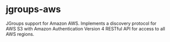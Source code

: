 # jgroups-aws
JGroups support for Amazon AWS.
Implements a discovery protocol for AWS S3 with Amazon Authentication Version 4 RESTful API for access to all AWS regions.

